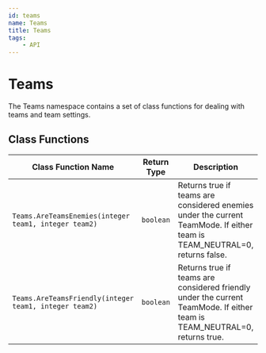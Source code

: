 ```yaml
---
id: teams
name: Teams
title: Teams
tags:
    - API
---
```


# Teams

The Teams namespace contains a set of class functions for dealing with teams and team settings.

## Class Functions

| Class Function Name | Return Type | Description | Tags |
| -------------- | ----------- | ----------- | ---- |
| `Teams.AreTeamsEnemies(integer team1, integer team2)` | `boolean` | Returns true if teams are considered enemies under the current TeamMode. If either team is TEAM_NEUTRAL=0, returns false. | None |
| `Teams.AreTeamsFriendly(integer team1, integer team2)` | `boolean` | Returns true if teams are considered friendly under the current TeamMode. If either team is TEAM_NEUTRAL=0, returns true. | None |
